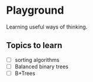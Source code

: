 # Playground
Learning useful ways of thinking.

## Topics to learn
- [ ] sorting algorithms
- [ ] Balanced binary trees
- [ ] B+Trees
